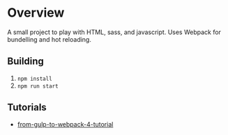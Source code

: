 # Overview

A small project to play with HTML, sass, and javascript. Uses Webpack for bundelling and hot reloading.

## Building

1. `npm install`
2. `npm run start`

## Tutorials

- [from-gulp-to-webpack-4-tutorial](https://www.valentinog.com/blog/from-gulp-to-webpack-4-tutorial/)